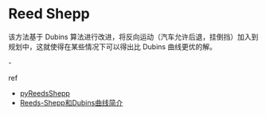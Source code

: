 # Reed Shepp

该方法基于 Dubins 算法进行改进，将反向运动（汽车允许后退，挂倒挡）加入到规划中，这就使得在某些情况下可以得出比 Dubins 曲线更优的解。

-[](./img/reed_shepp/img1.png)

ref

- [pyReedsShepp](https://github.com/ghliu/pyReedsShepp)
- [Reeds-Shepp和Dubins曲线简介](https://blog.csdn.net/robinvista/article/details/95137143)
